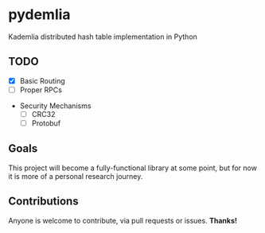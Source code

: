 # pydemlia
Kademlia distributed hash table implementation in Python

## TODO
- [X] Basic Routing
- [ ] Proper RPCs
- Security Mechanisms
    - [ ] CRC32
    - [ ] Protobuf

## Goals
This project will become a fully-functional library at some point, but for now it is more of a personal research journey.

## Contributions
Anyone is welcome to contribute, via pull requests or issues. **Thanks!**